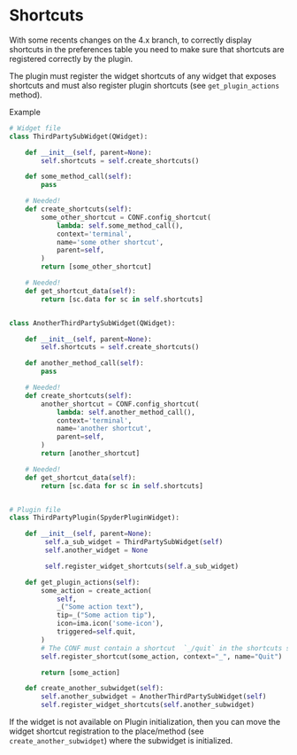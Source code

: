 # Shortcuts

With some recents changes on the 4.x branch, to correctly display shortcuts in the preferences table 
you need to make sure that shortcuts are registered correctly by the plugin.

The plugin must register the widget shortcuts of any widget that exposes shortcuts and must also register plugin shortcuts (see `get_plugin_actions` method).

Example

```python
# Widget file
class ThirdPartySubWidget(QWidget):

    def __init__(self, parent=None):
        self.shortcuts = self.create_shortcuts()

    def some_method_call(self):
        pass

    # Needed!
    def create_shortcuts(self):
        some_other_shortcut = CONF.config_shortcut(
            lambda: self.some_method_call(),
            context='terminal',
            name='some other shortcut',
            parent=self,
        )
        return [some_other_shortcut]

    # Needed!
    def get_shortcut_data(self):
        return [sc.data for sc in self.shortcuts]


class AnotherThirdPartySubWidget(QWidget):

    def __init__(self, parent=None):
        self.shortcuts = self.create_shortcuts()

    def another_method_call(self):
        pass

    # Needed!
    def create_shortcuts(self):
        another_shortcut = CONF.config_shortcut(
            lambda: self.another_method_call(),
            context='terminal',
            name='another shortcut',
            parent=self,
        )
        return [another_shortcut]

    # Needed!
    def get_shortcut_data(self):
        return [sc.data for sc in self.shortcuts]


# Plugin file
class ThirdPartyPlugin(SpyderPluginWidget):

    def __init__(self, parent=None):
         self.a_sub_widget = ThirdPartySubWidget(self)
         self.another_widget = None

         self.register_widget_shortcuts(self.a_sub_widget)

    def get_plugin_actions(self):
        some_action = create_action(
            self,
            _("Some action text"),
            tip=_("Some action tip"),
            icon=ima.icon('some-icon'),
            triggered=self.quit,
        )
        # The CONF must contain a shortcut  `_/quit` in the shortcuts section
        self.register_shortcut(some_action, context="_", name="Quit")

        return [some_action]

    def create_another_subwidget(self):
        self.another_subwidget = AnotherThirdPartySubWidget(self)
        self.register_widget_shortcuts(self.another_subwidget)
```


If the widget is not available on Plugin initialization, then you can move the widget shortcut registration to the place/method (see `create_another_subwidget`) where the subwidget is initialized.
